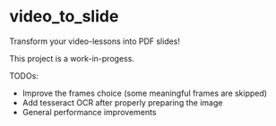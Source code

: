 # video_to_slide
Transform your video-lessons into PDF slides!

This project is a work-in-progess.

TODOs:
  - Improve the frames choice (some meaningful frames are skipped)
  - Add tesseract OCR after properly preparing the image
  - General performance improvements
